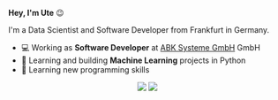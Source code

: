 **Hey, I'm Ute** :wink:

I'm a Data Scientist and Software Developer from Frankfurt in Germany.

- :computer: Working as **Software Developer** at [ABK Systeme GmbH](https://www.abk.de/) GmbH
- :book: Learning and building **Machine Learning** projects in Python
- :pencil: Learning new programming skills
<div align=center>
    <a href="https://www.xing.com/profile/Ute_Dirks2/cv"><img src="https://img.shields.io/badge/-contact-006567?logo=xing&logoColor=white" /></a>
    <a href="https://www.linkedin.com/in/ute-dirks/"><img src="https://img.shields.io/badge/-contact-0077B5?logo=linkedin&logoColor=white" /></a>
</div>

